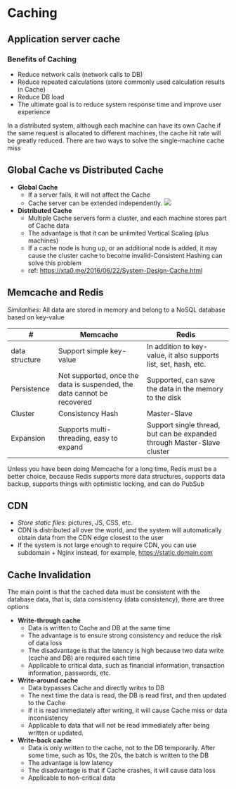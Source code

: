 # Caching

## Application server cache
### Benefits of Caching
- Reduce network calls (network calls to DB)
- Reduce repeated calculations (store commonly used calculation results in Cache)
- Reduce DB load
- The ultimate goal is to reduce system response time and improve user experience

In a distributed system, although each machine can have its own Cache if the same request is allocated to different machines, the cache hit rate will be greatly reduced. There are two ways to solve the single-machine cache miss

## Global Cache vs Distributed Cache
- **Global Cache**
  - If a server fails, it will not affect the Cache
  - Cache server can be extended independently.
    ![](../img/Global_Cache.jpg)
- **Distributed Cache**
  - Multiple Cache servers form a cluster, and each machine stores part of Cache data
  - The advantage is that it can be unlimited Vertical Scaling (plus machines)
  - If a cache node is hung up, or an additional node is added, it may cause the cluster cache to become invalid-Consistent Hashing can solve this problem
  - ref: https://xta0.me/2016/06/22/System-Design-Cache.html

## Memcache and Redis
_Similarities_: All data are stored in memory and belong to a NoSQL database based on key-value

|  #  |  Memcache | Redis | 
| ---- | ----- | ---- |
| data structure |   Support simple key-value |   In addition to key-value, it also supports list, set, hash, etc. | 
| Persistence | Not supported, once the data is suspended, the data cannot be recovered| Supported, can save the data in the memory to the disk|
| Cluster | Consistency Hash | Master-Slave |  
| Expansion | Supports multi-threading, easy to expand | Support single thread, but can be expanded through Master-Slave cluster| 

Unless you have been doing Memcache for a long time, Redis must be a better choice, because Redis supports more data structures, supports data backup, supports things with optimistic locking, and can do PubSub

## CDN
- _Store static files_: pictures, JS, CSS, etc.
- CDN is distributed all over the world, and the system will automatically obtain data from the CDN edge closest to the user
- If the system is not large enough to require CDN, you can use subdomain + Nginx instead, for example, https://static.domain.com

## Cache Invalidation
The main point is that the cached data must be consistent with the database data, that is, data consistency (data consistency), there are three options
- **Write-through cache**
  - Data is written to Cache and DB at the same time
  - The advantage is to ensure strong consistency and reduce the risk of data loss
  - The disadvantage is that the latency is high because two data write (cache and DB) are required each time
  - Applicable to critical data, such as financial information, transaction information, passwords, etc.
- **Write-around cache**
  - Data bypasses Cache and directly writes to DB
  - The next time the data is read, the DB is read first, and then updated to the Cache
  - If it is read immediately after writing, it will cause Cache miss or data inconsistency
  - Applicable to data that will not be read immediately after being written or updated.
- **Write-back cache**
  - Data is only written to the cache, not to the DB temporarily. After some time, such as 10s, the 20s, the batch is written to the DB
  - The advantage is low latency
  - The disadvantage is that if Cache crashes, it will cause data loss
  - Applicable to non-critical data
  
